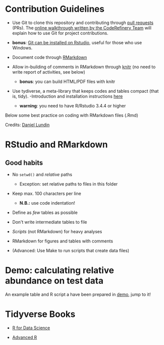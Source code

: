 # Contribution Guidelines

- Use Git to clone this repository and contributing through [pull requests](https://help.github.com/en/github/collaborating-with-issues-and-pull-requests/creating-a-pull-request) (PRs).
The [online walkthrough written by the CodeRefinery Team](https://coderefinery.github.io/git-intro/) will explain how to use Git for project contributions.
- **bonus**: [Git can be installed on Rstudio](http://www.geo.uzh.ch/microsite/reproducible_research/post/rr-rstudio-git/), useful for those who use Windows.

- Document code through [RMarkdown](https://guides.github.com/features/mastering-markdown/)

- Allow in-building of comments in RMarkdown through [knitr](https://yihui.org/knitr/)
(no need to write report of activities, see below)
  - **bonus**: you can build HTML/PDF files with knitr

- Use tydiverse, a meta-library that keeps codes and tables compact 
(that is, tidy).
  -Introduction and installation instructions [here](https://tidyverse.tidyverse.org/)
  - **warning**: you need to have R/Rstudio 3.4.4 or higher 

Below some best practice on coding with RMarkdown files (.Rmd)

Credits: [Daniel Lundin](https://github.com/erikrikarddaniel)


# RStudio and RMarkdown

## Good habits

- No `setwd()` and *relative* paths
  - Exception: set relative paths to files in this folder

- Keep max. 100 characters per line
  - **N.B.:** use code indentation!

- Define as *few* tables as possible

- Don't write intermediate tables to file

- *Scripts* (not RMarkdown) for heavy analyses

- RMarkdown for figures and tables with comments

- (Advanced: Use Make to run scripts that create data files)

# Demo: calculating relative abundance on test data

An example table and R script a have been prepared in [demo](../test/demo), jump to it!

# Tidyverse Books

- [R for Data Science](https://r4ds.had.co.nz/)

- [Advanced R](https://adv-r.hadley.nz/index.html)

